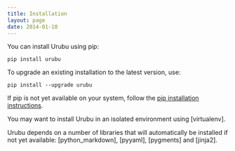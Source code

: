 ```yaml
---
title: Installation
layout: page 
date: 2014-01-10
---
```


You can install Urubu using pip: 

```
pip install urubu
```

To upgrade an existing installation to the
latest version, use:

```
pip install --upgrade urubu
```

If pip is not yet available on your system, follow the [pip installation
instructions][pip_install].

[pip_install]: http://www.pip-installer.org/en/latest/installing.html

You may want to install Urubu in an isolated environment using [virtualenv].

Urubu depends on a number of libraries that will automatically be installed if
not yet available: [python_markdown], [pyyaml], [pygments] and [jinja2].

